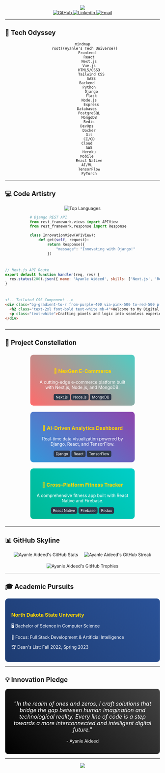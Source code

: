 <div align="center">
  <img src="https://capsule-render.vercel.app/api?type=waving&color=gradient&height=300&section=header&text=Ayanle%20Aideed&fontSize=90&animation=fadeIn&fontAlignY=38&desc=Crafting%20the%20Future%20of%20Web%20|%20NDSU%20CS%20Student%20|%20Aspiring%20Full%20Stack%20Dev&descAlignY=51&descAlign=62" />
</div>

<div align="center">
  <a href="https://github.com/ayanleaideed" target="_blank">
    <img src="https://img.shields.io/badge/GitHub-100000?style=for-the-badge&logo=github&logoColor=white" alt="GitHub" />
  </a>
  <a href="https://www.linkedin.com/in/ayanle-aideed-118752252/" target="_blank">
    <img src="https://img.shields.io/badge/LinkedIn-0077B5?style=for-the-badge&logo=linkedin&logoColor=white" alt="LinkedIn" />
  </a>
  <a href="mailto:ayanle.aideed@example.com" target="_blank">
    <img src="https://img.shields.io/badge/Email-D14836?style=for-the-badge&logo=gmail&logoColor=white" alt="Email" />
  </a>
</div>

---

## 🚀 Tech Odyssey

<div align="center">
  
```mermaid
mindmap
  root((Ayanle's Tech Universe))
    Frontend
      React
      Next.js
      Vue.js
      HTML5/CSS3
        Tailwind CSS
        SASS
    Backend
      Python
        Django
        Flask
      Node.js
        Express
    Databases
      PostgreSQL
      MongoDB
      Redis
    DevOps
      Docker
      Git
      CI/CD
    Cloud
      AWS
      Heroku
    Mobile
      React Native
    AI/ML
      TensorFlow
      PyTorch
```

</div>

---

## 💻 Code Artistry

<div align="center">
  <img src="https://github-readme-stats.vercel.app/api/top-langs/?username=ayanleaideed&layout=compact&theme=radical&hide_border=true&bg_color=0D1117&title_color=00FF00&icon_color=00FFFF&text_color=FFFFFF" alt="Top Languages" />
</div>

<div align="left" style="display: flex; justify-content: center; flex-wrap: wrap; gap: 10px;">

```python
# Django REST API
from rest_framework.views import APIView
from rest_framework.response import Response

class InnovationView(APIView):
    def get(self, request):
        return Response({
            "message": "Innovating with Django!"
        })
```

```javascript
// Next.js API Route
export default function handler(req, res) {
  res.status(200).json({ name: 'Ayanle Aideed', skills: ['Next.js', 'React', 'Node.js'] })
}
```

```html
<!-- Tailwind CSS Component -->
<div class="bg-gradient-to-r from-purple-400 via-pink-500 to-red-500 p-6 rounded-lg shadow-lg">
  <h2 class="text-2xl font-bold text-white mb-4">Welcome to My Digital Realm</h2>
  <p class="text-white">Crafting pixels and logic into seamless experiences.</p>
</div>
```

</div>

---

## 🌟 Project Constellation

<div align="center" style="display: flex; justify-content: space-around; flex-wrap: wrap;">

<div style="width: 300px; margin: 10px; padding: 20px; background: linear-gradient(45deg, #FF6B6B, #4ECDC4); border-radius: 10px; color: white;">
  <h3 style="color: #FFD700;">🚀 NexGen E-Commerce</h3>
  <p>A cutting-edge e-commerce platform built with Next.js, Node.js, and MongoDB.</p>
  <div style="margin-top: 10px;">
    <span style="background: #2d3748; padding: 3px 7px; border-radius: 5px; font-size: 12px;">Next.js</span>
    <span style="background: #2d3748; padding: 3px 7px; border-radius: 5px; font-size: 12px;">Node.js</span>
    <span style="background: #2d3748; padding: 3px 7px; border-radius: 5px; font-size: 12px;">MongoDB</span>
  </div>
</div>

<div style="width: 300px; margin: 10px; padding: 20px; background: linear-gradient(45deg, #3498db, #8e44ad); border-radius: 10px; color: white;">
  <h3 style="color: #FFD700;">🤖 AI-Driven Analytics Dashboard</h3>
  <p>Real-time data visualization powered by Django, React, and TensorFlow.</p>
  <div style="margin-top: 10px;">
    <span style="background: #2d3748; padding: 3px 7px; border-radius: 5px; font-size: 12px;">Django</span>
    <span style="background: #2d3748; padding: 3px 7px; border-radius: 5px; font-size: 12px;">React</span>
    <span style="background: #2d3748; padding: 3px 7px; border-radius: 5px; font-size: 12px;">TensorFlow</span>
  </div>
</div>

<div style="width: 300px; margin: 10px; padding: 20px; background: linear-gradient(45deg, #00b894, #00cec9); border-radius: 10px; color: white;">
  <h3 style="color: #FFD700;">📱 Cross-Platform Fitness Tracker</h3>
  <p>A comprehensive fitness app built with React Native and Firebase.</p>
  <div style="margin-top: 10px;">
    <span style="background: #2d3748; padding: 3px 7px; border-radius: 5px; font-size: 12px;">React Native</span>
    <span style="background: #2d3748; padding: 3px 7px; border-radius: 5px; font-size: 12px;">Firebase</span>
    <span style="background: #2d3748; padding: 3px 7px; border-radius: 5px; font-size: 12px;">Redux</span>
  </div>
</div>

</div>

---

## 📊 GitHub Skyline

<div align="center" style="display: flex; justify-content: center; gap: 20px; flex-wrap: wrap;">
  <img src="https://github-readme-stats.vercel.app/api?username=ayanleaideed&show_icons=true&count_private=true&hide_border=true&title_color=00FF00&icon_color=00FFFF&text_color=c9d1d9&bg_color=0d1117" alt="Ayanle Aideed's GitHub Stats" /> 
  <img src="https://github-readme-streak-stats.herokuapp.com/?user=ayanleaideed&theme=radical&hide_border=true&stroke=0000&background=0D1117&ring=00FFFF&fire=FF00FF&currStreakLabel=00FFFF" alt="Ayanle Aideed's GitHub Streak" />
</div>

<div align="center" style="margin-top: 20px;">
  <img src="https://github-profile-trophy.vercel.app/?username=ayanleaideed&theme=radical&no-frame=true&no-bg=true&margin-w=4" alt="Ayanle Aideed's GitHub Trophies" />
</div>

---

## 🎓 Academic Pursuits

<div style="background: linear-gradient(45deg, #1e3c72, #2a5298); padding: 20px; border-radius: 10px; color: white;">
  <h3 style="color: #FFD700;">North Dakota State University</h3>
  <p>🖥️ Bachelor of Science in Computer Science</p>
  <p>🚀 Focus: Full Stack Development & Artificial Intelligence</p>
  <p>🏆 Dean's List: Fall 2022, Spring 2023</p>
</div>

---

## 💡 Innovation Pledge

<div style="background: linear-gradient(45deg, #000000, #434343); padding: 20px; border-radius: 10px; color: white; text-align: center;">
  <p style="font-style: italic; font-size: 18px;">"In the realm of ones and zeros, I craft solutions that bridge the gap between human imagination and technological reality. Every line of code is a step towards a more interconnected and intelligent digital future."</p>
  <p style="margin-top: 10px;">- Ayanle Aideed</p>
</div>

---

<div align="center">
  <img src="https://capsule-render.vercel.app/api?type=waving&color=gradient&height=100&section=footer" />
</div>
